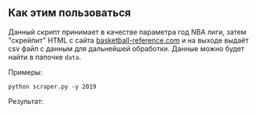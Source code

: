 ## Как этим пользоваться

Данный скрипт принимает в качестве параметра год NBA лиги, затем "скрейпит" HTML с сайта [basketball-reference.com](https://www.basketball-reference.com/) и на выходе выдаёт csv файл с данным для дальнейшей обработки. Данные можно будет найти в папочке `data`.

Примеры:

```
python scraper.py -y 2019
```

Результат:

